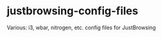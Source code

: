 justbrowsing-config-files
=========================

Various: i3, wbar, nitrogen, etc. config files for JustBrowsing